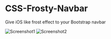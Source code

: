 # CSS-Frosty-Navbar
Give iOS like frost effect to your Bootstrap navbar

![Screenshot1](https://i.imgur.com/mwThwzM.png)
![Screenshot2](https://i.imgur.com/Wr6Px5l.png)